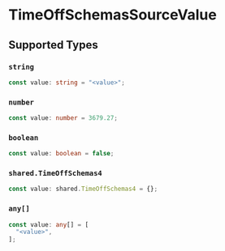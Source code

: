 # TimeOffSchemasSourceValue


## Supported Types

### `string`

```typescript
const value: string = "<value>";
```

### `number`

```typescript
const value: number = 3679.27;
```

### `boolean`

```typescript
const value: boolean = false;
```

### `shared.TimeOffSchemas4`

```typescript
const value: shared.TimeOffSchemas4 = {};
```

### `any[]`

```typescript
const value: any[] = [
  "<value>",
];
```

